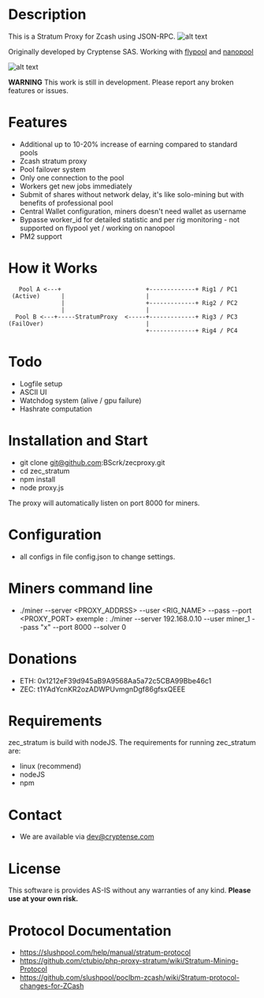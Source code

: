# Description 
This is a Stratum Proxy for Zcash using JSON-RPC.
![alt text](https://buyingzcash.com/images/logo.png)

Originally developed by Cryptense SAS. Working with [flypool](http://zcash.flypool.org/) and [nanopool](http://zec.nanopool.org)

![alt text](http://g.recordit.co/8oX3Pj77BN.gif)


**WARNING** This work is still in development. Please report any broken features or issues.


# Features
* Additional up to 10-20% increase of earning compared to standard pools
* Zcash stratum proxy
* Pool failover system
* Only one connection to the pool
* Workers get new jobs immediately
* Submit of shares without network delay, it's like solo-mining but with benefits of professional pool
* Central Wallet configuration, miners doesn't need wallet as username
* Bypasse worker_id for detailed statistic and per rig monitoring - not supported on flypool yet / working on nanopool
* PM2 support


# How it Works
```
   Pool A <---+                        +-------------+ Rig1 / PC1
 (Active)      |                       |
               |                       +-------------+ Rig2 / PC2
               |                       |
  Pool B <---+-----StratumProxy  <-----+-------------+ Rig3 / PC3
(FailOver)                             |
                                       +-------------+ Rig4 / PC4                                      
```


# Todo
* Logfile setup
* ASCII UI
* Watchdog system (alive / gpu failure) 
* Hashrate computation


# Installation and Start
* git clone git@github.com:BScrk/zecproxy.git
* cd zec_stratum
* npm install
* node proxy.js

The proxy will automatically listen on port 8000 for miners.


# Configuration
* all configs in file config.json to change settings. 


# Miners command line
* ./miner --server <PROXY_ADDRSS> --user <RIG_NAME> --pass <PASS> --port <PROXY_PORT>
exemple : ./miner --server 192.168.0.10 --user miner_1 --pass "x" --port 8000 --solver 0


# Donations
* ETH:  0x1212eF39d945aB9A9568Aa5a72c5CBA99Bbe46c1
* ZEC:  t1YAdYcnKR2ozADWPUvmgnDgf86gfsxQEEE


# Requirements
zec_stratum is build with nodeJS. The requirements for running zec_stratum are:

* linux (recommend)
* nodeJS
* npm


# Contact
* We are available via dev@cryptense.com


# License
This software is provides AS-IS without any warranties of any kind.
**Please use at your own risk.**


# Protocol Documentation
* https://slushpool.com/help/manual/stratum-protocol
* https://github.com/ctubio/php-proxy-stratum/wiki/Stratum-Mining-Protocol
* https://github.com/slushpool/poclbm-zcash/wiki/Stratum-protocol-changes-for-ZCash
